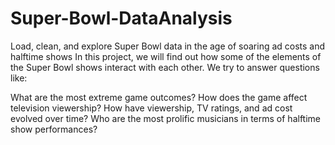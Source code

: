 # Super-Bowl-DataAnalysis
Load, clean, and explore Super Bowl data in the age of soaring ad costs and halftime shows
In this project, we will find out how some of the elements of the Super Bowl shows interact with each other. We try to answer questions like:

What are the most extreme game outcomes?
How does the game affect television viewership?
How have viewership, TV ratings, and ad cost evolved over time?
Who are the most prolific musicians in terms of halftime show performances?

